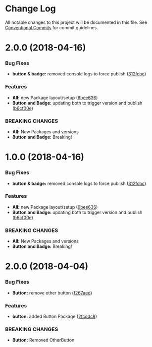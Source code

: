 # Change Log

All notable changes to this project will be documented in this file.
See [Conventional Commits](https://conventionalcommits.org) for commit guidelines.

<a name="2.0.0"></a>
# 2.0.0 (2018-04-16)


### Bug Fixes

* **button & badge:** removed console logs to force publish ([312fcbc](https://github.com/dmiller9911/lerna-poc/commit/312fcbc))


### Features

* **All:** new Package layout/setup ([6bee636](https://github.com/dmiller9911/lerna-poc/commit/6bee636))
* **Button and Badge:** updating both to trigger version and publish ([b6cf00e](https://github.com/dmiller9911/lerna-poc/commit/b6cf00e))


### BREAKING CHANGES

* **All:** New Packages and versions
* **Button and Badge:** Breaking!




<a name="1.0.0"></a>
# 1.0.0 (2018-04-16)


### Bug Fixes

* **button & badge:** removed console logs to force publish ([312fcbc](https://github.com/dmiller9911/lerna-poc/commit/312fcbc))


### Features

* **All:** new Package layout/setup ([6bee636](https://github.com/dmiller9911/lerna-poc/commit/6bee636))
* **Button and Badge:** updating both to trigger version and publish ([b6cf00e](https://github.com/dmiller9911/lerna-poc/commit/b6cf00e))


### BREAKING CHANGES

* **All:** New Packages and versions
* **Button and Badge:** Breaking!




<a name="2.0.0"></a>
# 2.0.0 (2018-04-04)


### Bug Fixes

* **Button:** remove other button ([f267aed](https://github.com/dmiller9911/lerna-poc/commit/f267aed))


### Features

* **button:** added Button Package ([2fcddc8](https://github.com/dmiller9911/lerna-poc/commit/2fcddc8))


### BREAKING CHANGES

* **Button:** Removed OtherButton
